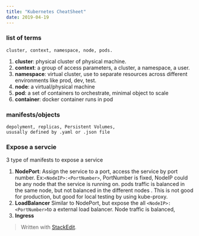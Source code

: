 ```yaml
---
title: "Kubernetes CheatSheet"
date: 2019-04-19
---
```


###  list of terms
	cluster, context, namespace, node, pods.
1. **cluster**: physical cluster of physical machine.
2. **context**: a group of access parameters,  a cluster, a namespace, a user.
3. **namespace**: virtual cluster, use to separate resources across different environments like prod, dev, test.
4. **node**: a virtual/physical machine
5. **pod**: a set of containers to orchestrate, minimal object to scale
6. **container**: docker container runs in pod

### manifests/objects
	depolyment, replicas, Persistent Volumes,
	ususally defined by .yaml or .json file

### Expose a servcie
3 type of manifests to expose a service
1. **NodePort**:  Assign the service to a port, access the service by port number. Ex:```<NodeIP>:<PortNumber>```, PortNumber is fixed, NodeIP could be any node that the service is running on. pods traffic is balanced in the same node, but not balanced in the different nodes . This is not good for production, but good for local testing by using kube-proxy.
3. **LoadBalancer** Similar to NodePort, but expose the all ```<NodeIP>:<PortNumber>```to a external load balancer. Node traffic is balanced, 
4. **Ingress**
> Written with [StackEdit](https://stackedit.io/).
<!--stackedit_data:
eyJoaXN0b3J5IjpbLTIwNTg2NDI4ODQsMTA5NjYzNjA1OSwyNz
c0NzkzNTcsLTEwNTY0NDI3Miw3ODkxNzM0OTMsMTM2MDU3Mjc2
MCwxNjY1MTU0NzgyLC0yMjExMjkyNTQsLTIyNTA0NjQzOSw4Mj
c4NTM4NTZdfQ==
-->